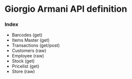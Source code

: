 # Giorgio Armani API definition

### Index
- Barcodes (get)
- Items Master (get)
- Transactions (get/post)
- Customers (raw)
- Employee (raw)
- Stock (get)
- Pricelist (get)
- Store (raw)
